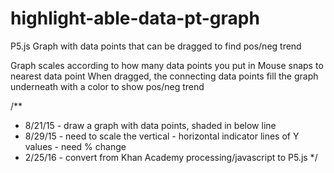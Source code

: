 # highlight-able-data-pt-graph
P5.js
Graph with data points that can be dragged to find pos/neg trend

Graph scales according to how many data points you put in
Mouse snaps to nearest data point
When dragged, the connecting data points fill the graph underneath with a color to show pos/neg trend

/**
 * 8/21/15 - draw a graph with data points, shaded in below line
 * 8/29/15 - need to scale the vertical - horizontal indicator lines of Y values - need % change
 * 2/25/16 - convert from Khan Academy processing/javascript to P5.js
*/

